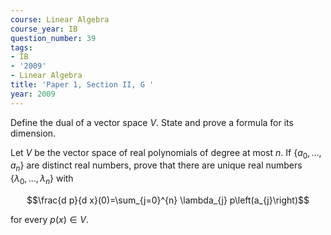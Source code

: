 ```yaml
---
course: Linear Algebra
course_year: IB
question_number: 39
tags:
- IB
- '2009'
- Linear Algebra
title: 'Paper 1, Section II, G '
year: 2009
---
```




Define the dual of a vector space $V$. State and prove a formula for its dimension.

Let $V$ be the vector space of real polynomials of degree at most $n$. If $\left\{a_{0}, \ldots, a_{n}\right\}$ are distinct real numbers, prove that there are unique real numbers $\left\{\lambda_{0}, \ldots, \lambda_{n}\right\}$ with

$$\frac{d p}{d x}(0)=\sum_{j=0}^{n} \lambda_{j} p\left(a_{j}\right)$$

for every $p(x) \in V$.